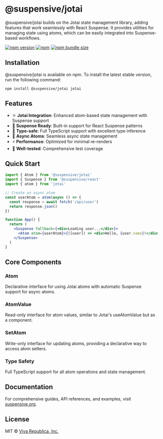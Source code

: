 # @suspensive/jotai

@suspensive/jotai builds on the Jotai state management library, adding features that work seamlessly with React Suspense. It provides utilities for managing state using atoms, which can be easily integrated into Suspense-based workflows.

[![npm version](https://img.shields.io/npm/v/@suspensive/jotai?color=000&labelColor=000&logo=npm&label=)](https://www.npmjs.com/package/@suspensive/jotai) [![npm](https://img.shields.io/npm/dm/@suspensive/jotai?color=000&labelColor=000)](https://www.npmjs.com/package/@suspensive/jotai) [![npm bundle size](https://img.shields.io/bundlephobia/minzip/@suspensive/jotai?color=000&labelColor=000)](https://www.npmjs.com/package/@suspensive/jotai)

## Installation

@suspensive/jotai is available on npm. To install the latest stable version, run the following command:

```shell
npm install @suspensive/jotai jotai
```

## Features

- ⚛️ **Jotai Integration**: Enhanced atom-based state management with Suspense support
- 🚀 **Suspense Ready**: Built-in support for React Suspense patterns
- 🎯 **Type-safe**: Full TypeScript support with excellent type inference
- 🔄 **Async Atoms**: Seamless async state management
- ⚡ **Performance**: Optimized for minimal re-renders
- 🧪 **Well-tested**: Comprehensive test coverage

## Quick Start

```jsx
import { Atom } from '@suspensive/jotai'
import { Suspense } from '@suspensive/react'
import { atom } from 'jotai'

// Create an async atom
const userAtom = atom(async () => {
  const response = await fetch('/api/user')
  return response.json()
})

function App() {
  return (
    <Suspense fallback={<div>Loading user...</div>}>
      <Atom atom={userAtom}>{([user]) => <div>Hello, {user.name}!</div>}</Atom>
    </Suspense>
  )
}
```

## Core Components

### Atom

Declarative interface for using Jotai atoms with automatic Suspense support for async atoms.

### AtomValue

Read-only interface for atom values, similar to Jotai's useAtomValue but as a component.

### SetAtom

Write-only interface for updating atoms, providing a declarative way to access atom setters.

### Type Safety

Full TypeScript support for all atom operations and state management.

## Documentation

For comprehensive guides, API references, and examples, visit [suspensive.org](https://suspensive.org).

## License

MIT © [Viva Republica, Inc.](https://github.com/toss/suspensive/blob/main/LICENSE)
